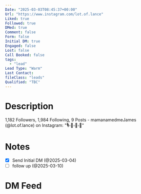 ```yaml
---
Date: "2025-03-03T08:45:37+00:00"
Url: "https://www.instagram.com/lot.of.lance"
Liked: true
Followed: true
DMed: true
Comment: false
Form: false
Initial DM: true
Engaged: false
Lost: false
Call Booked: false
tags:
  - "lead"
Lead Type: "Warm"
Last Contact:
fileClass: "leads"
Qualified: "TBC"
---
```

# Description
1,182 Followers, 1,984 Following, 9 Posts - mamanamedmeJames (@lot.of.lance) on Instagram: "🎙▫️🎼▫️🎸▫️🎥"
# Notes
- [x] Send Initial DM (@2025-03-04)
- [ ] follow up (@2025-03-10)
# DM Feed